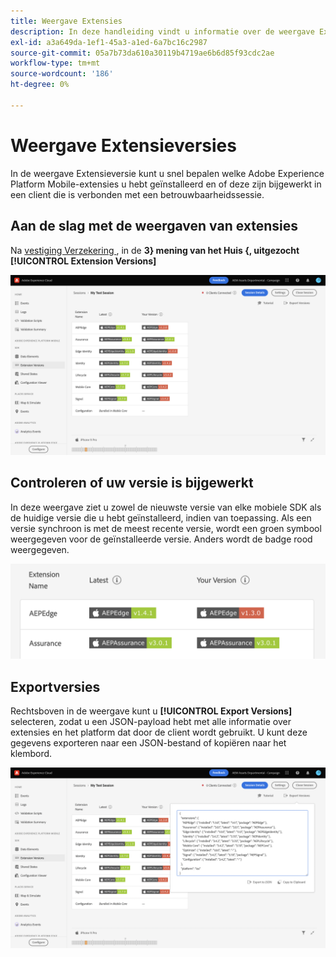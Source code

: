 ```yaml
---
title: Weergave Extensies
description: In deze handleiding vindt u informatie over de weergave Extensies en versies in Adobe Experience Platform Assurance.
exl-id: a3a649da-1ef1-45a3-a1ed-6a7bc16c2987
source-git-commit: 05a7b73da610a30119b4719ae6b6d85f93cdc2ae
workflow-type: tm+mt
source-wordcount: '186'
ht-degree: 0%

---
```


# Weergave Extensieversies

In de weergave Extensieversie kunt u snel bepalen welke Adobe Experience Platform Mobile-extensies u hebt geïnstalleerd en of deze zijn bijgewerkt in een client die is verbonden met een betrouwbaarheidssessie.

## Aan de slag met de weergaven van extensies

Na [ vestiging Verzekering ](../tutorials/implement-assurance.md), in de **3} mening van het Huis {, uitgezocht **[!UICONTROL Extension Versions]****

![ Versies van de Uitbreiding ](./images/versions/versions-extension.png)

## Controleren of uw versie is bijgewerkt

In deze weergave ziet u zowel de nieuwste versie van elke mobiele SDK als de huidige versie die u hebt geïnstalleerd, indien van toepassing. Als een versie synchroon is met de meest recente versie, wordt een groen symbool weergegeven voor de geïnstalleerde versie. Anders wordt de badge rood weergegeven.

![ Vergelijking van de Versies van de Uitbreiding ](./images/versions/versions-extension-version.png)

## Exportversies

Rechtsboven in de weergave kunt u **[!UICONTROL Export Versions]** selecteren, zodat u een JSON-payload hebt met alle informatie over extensies en het platform dat door de client wordt gebruikt. U kunt deze gegevens exporteren naar een JSON-bestand of kopiëren naar het klembord.

![ Uitvoer van de Versies van de Uitbreiding ](./images/versions/versions-extension-export.png)
